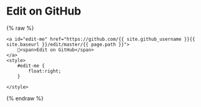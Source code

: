 # Edit on GitHub

{% raw %}

```liquid
<a id="edit-me" href="https://github.com/{{ site.github_username }}{{ site.baseurl }}/edit/master/{{ page.path }}">
    📝<span>Edit on GitHub</span>
</a>
<style>
    #edit-me {
        float:right;
    }

</style>
```

{% endraw %}
